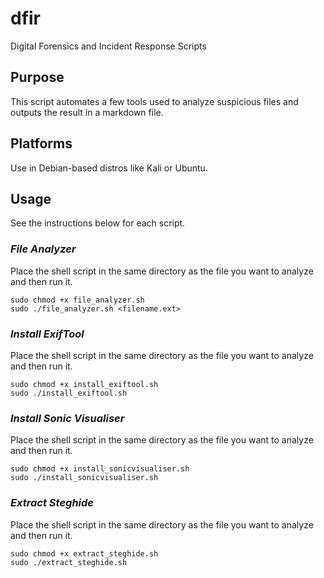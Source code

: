 # dfir
Digital Forensics and Incident Response Scripts

## Purpose
This script automates a few tools used to analyze suspicious files and outputs the result in a markdown file.

## Platforms
Use in Debian-based distros like Kali or Ubuntu.

## Usage  
See the instructions below for each script.  

### *File Analyzer*  
Place the shell script in the same directory as the file you want to analyze and then run it.  
 
```
sudo chmod +x file_analyzer.sh  
sudo ./file_analyzer.sh <filename.ext>
```

### *Install ExifTool*  
Place the shell script in the same directory as the file you want to analyze and then run it.

```
sudo chmod +x install_exiftool.sh  
sudo ./install_exiftool.sh
```  

### *Install Sonic Visualiser*  
Place the shell script in the same directory as the file you want to analyze and then run it.

```
sudo chmod +x install_sonicvisualiser.sh  
sudo ./install_sonicvisualiser.sh
```

### *Extract Steghide*  
Place the shell script in the same directory as the file you want to analyze and then run it.

```
sudo chmod +x extract_steghide.sh  
sudo ./extract_steghide.sh
```
